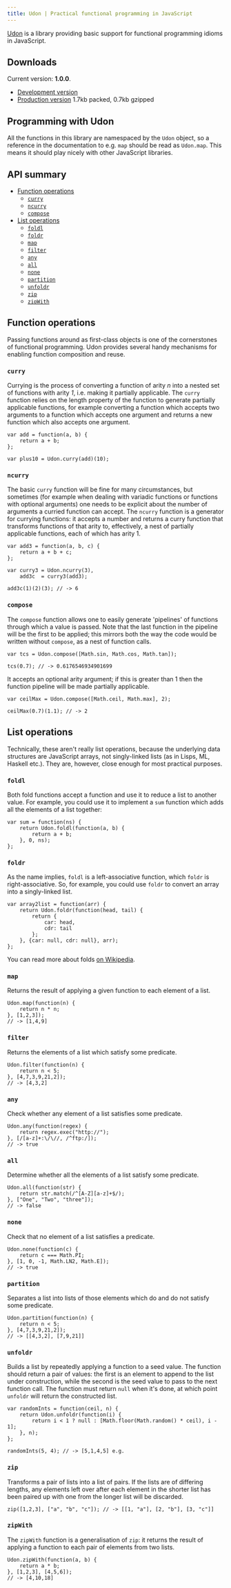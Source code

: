 ```yaml
---
title: Udon | Practical functional programming in JavaScript
---
```


[Udon] is a library providing basic support for functional programming idioms
in JavaScript.

[Udon]: https://github.com/beastaugh/udon


Downloads
---------

Current version: **1.0.0**.

* [Development version](./downloads/udon-1.0.0.js)
* [Production version](./downloads/udon-1.0.0-min.js) 1.7kb packed, 0.7kb
  gzipped


Programming with Udon
---------------------

All the functions in this library are namespaced by the `Udon` object, so a
reference in the documentation to e.g. `map` should be read as `Udon.map`. This
means it should play nicely with other JavaScript libraries.


API summary
-----------

* [Function operations](#api-function-operations)
    - [`curry`](#api-curry)
    - [`ncurry`](#api-ncurry)
    - [`compose`](#api-compose)
* [List operations](#api-list-operations)
    - [`foldl`](#api-foldl)
    - [`foldr`](#api-foldr)
    - [`map`](#api-map)
    - [`filter`](#api-filter)
    - [`any`](#api-any)
    - [`all`](#api-all)
    - [`none`](#api-none)
    - [`partition`](#api-partition)
    - [`unfoldr`](#api-unfoldr)
    - [`zip`](#api-zip)
    - [`zipWith`](#api-zipwith)


<h2 id="api-function-operations">Function operations</h2>

Passing functions around as first-class objects is one of the cornerstones of
functional programming. Udon provides several handy mechanisms for enabling
function composition and reuse.

<h3 id="api-curry"><code>curry</code></h3>

Currying is the process of converting a function of arity _n_ into a nested set
of functions with arity _1_, i.e. making it partially applicable. The `curry`
function relies on the length property of the function to generate partially
applicable functions, for example converting a function which accepts two
arguments to a function which accepts one argument and returns a new function
which also accepts one argument.

~~~{.JavaScript}
var add = function(a, b) {
    return a + b;
};

var plus10 = Udon.curry(add)(10);
~~~

<h3 id="api-ncurry"><code>ncurry</code></h3>

The basic `curry` function will be fine for many circumstances, but sometimes
(for example when dealing with variadic functions or functions with optional
arguments) one needs to be explicit about the number of arguments a curried
function can accept. The `ncurry` function is a generator for currying
functions: it accepts a number and returns a curry function that transforms
functions of that arity to, effectively, a nest of partially applicable
functions, each of which has arity 1.

~~~{.JavaScript}
var add3 = function(a, b, c) {
    return a + b + c;
};

var curry3 = Udon.ncurry(3),
    add3c  = curry3(add3);

add3c(1)(2)(3); // -> 6
~~~

<h3 id="api-compose"><code>compose</code></h3>

The `compose` function allows one to easily generate 'pipelines' of functions
through which a value is passed. Note that the last function in the pipeline
will be the first to be applied; this mirrors both the way the code would be
written without `compose`, as a nest of function calls.

~~~{.JavaScript}
var tcs = Udon.compose([Math.sin, Math.cos, Math.tan]);

tcs(0.7); // -> 0.6176546934901699
~~~

It accepts an optional arity argument; if this is greater than 1 then the
function pipeline will be made partially applicable.
    
~~~{.JavaScript}
var ceilMax = Udon.compose([Math.ceil, Math.max], 2);

ceilMax(0.7)(1.1); // -> 2
~~~


<h2 id="api-list-operations">List operations</h2>

Technically, these aren't really list operations, because the underlying data
structures are JavaScript arrays, not singly-linked lists (as in Lisps, ML,
Haskell etc.). They are, however, close enough for most practical purposes.

<h3 id="api-foldl"><code>foldl</code></h3>

Both fold functions accept a function and use it to reduce a list to another
value. For example, you could use it to implement a `sum` function which adds
all the elements of a list together:

~~~{.JavaScript}
var sum = function(ns) {
    return Udon.foldl(function(a, b) {
        return a + b;
    }, 0, ns);
};
~~~

<h3 id="api-foldr"><code>foldr</code></h3>

As the name implies, `foldl` is a left-associative function, which `foldr` is
right-associative. So, for example, you could use `foldr` to convert an array
into a singly-linked list.

~~~{.JavaScript}
var array2list = function(arr) {
    return Udon.foldr(function(head, tail) {
        return {
            car: head,
            cdr: tail
        };
    }, {car: null, cdr: null}, arr);
};
~~~

You can read more about folds [on Wikipedia][fold].

[fold]: http://en.wikipedia.org/wiki/Fold_(higher-order_function)

<h3 id="api-map"><code>map</code></h3>

Returns the result of applying a given function to each element of a list.

~~~{.JavaScript}
Udon.map(function(n) {
    return n * n;
}, [1,2,3]);
// -> [1,4,9]
~~~

<h3 id="api-filter"><code>filter</code></h3>

Returns the elements of a list which satisfy some predicate.

~~~{.JavaScript}
Udon.filter(function(n) {
    return n < 5;
}, [4,7,3,9,21,2]);
// -> [4,3,2]
~~~

<h3 id="api-any"><code>any</code></h3>

Check whether any element of a list satisfies some predicate.

~~~{.JavaScript}
Udon.any(function(regex) {
    return regex.exec("http://");
}, [/[a-z]+:\/\//, /^ftp:/]);
// -> true
~~~

<h3 id="api-all"><code>all</code></h3>

Determine whether all the elements of a list satisfy some predicate.

~~~{.JavaScript}
Udon.all(function(str) {
    return str.match(/^[A-Z][a-z]+$/);
}, ["One", "Two", "three"]);
// -> false
~~~

<h3 id="api-none"><code>none</code></h3>

Check that no element of a list satisfies a predicate.

~~~{.JavaScript}
Udon.none(function(c) {
    return c === Math.PI;
}, [1, 0, -1, Math.LN2, Math.E]);
// -> true
~~~

<h3 id="api-partition"><code>partition</code></h3>

Separates a list into lists of those elements which do and do not satisfy some
predicate.

~~~{.JavaScript}
Udon.partition(function(n) {
    return n < 5;
}, [4,7,3,9,21,2]);
// -> [[4,3,2], [7,9,21]]
~~~

<h3 id="api-unfoldr"><code>unfoldr</code></h3>

Builds a list by repeatedly applying a function to a seed value. The function
should return a pair of values: the first is an element to append to the list
under construction, while the second is the seed value to pass to the next
function call. The function must return `null` when it's done, at which point
`unfoldr` will return the constructed list.

~~~{.JavaScript}
var randomInts = function(ceil, n) {
    return Udon.unfoldr(function(i) {
        return i < 1 ? null : [Math.floor(Math.random() * ceil), i - 1];
    }, n);
};

randomInts(5, 4); // -> [5,1,4,5] e.g.
~~~

<h3 id="api-zip"><code>zip</code></h3>

Transforms a pair of lists into a list of pairs. If the lists are of differing
lengths, any elements left over after each element in the shorter list has been
paired up with one from the longer list will be discarded.

~~~{.JavaScript}
zip([1,2,3], ["a", "b", "c"]); // -> [[1, "a"], [2, "b"], [3, "c"]]
~~~

<h3 id="api-zipwith"><code>zipWith</code></h3>

The `zipWith` function is a generalisation of `zip`: it returns the result of
applying a function to each pair of elements from two lists.

~~~{.JavaScript}
Udon.zipWith(function(a, b) {
    return a * b;
}, [1,2,3], [4,5,6]);
// -> [4,10,18]
~~~
